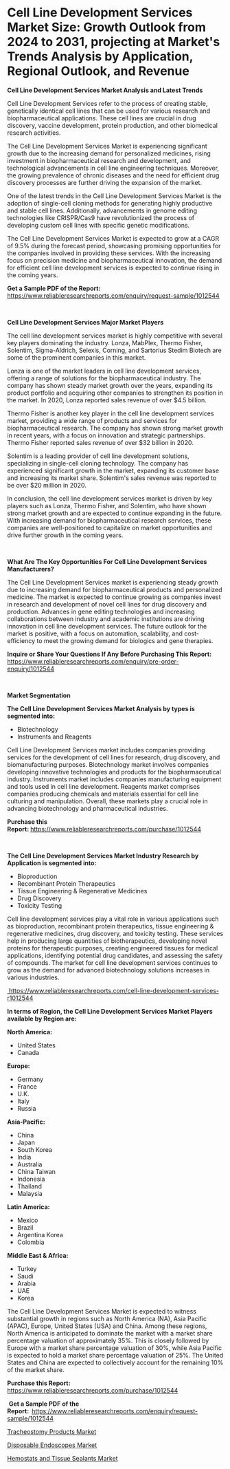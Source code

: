 <p><h1>Cell Line Development Services Market Size: Growth Outlook from 2024 to 2031, projecting at Market's Trends Analysis by Application, Regional Outlook, and Revenue</h1></p><p><strong>Cell Line Development Services Market Analysis and Latest Trends</strong></p>
<p><p>Cell Line Development Services refer to the process of creating stable, genetically identical cell lines that can be used for various research and biopharmaceutical applications. These cell lines are crucial in drug discovery, vaccine development, protein production, and other biomedical research activities.</p><p>The Cell Line Development Services Market is experiencing significant growth due to the increasing demand for personalized medicines, rising investment in biopharmaceutical research and development, and technological advancements in cell line engineering techniques. Moreover, the growing prevalence of chronic diseases and the need for efficient drug discovery processes are further driving the expansion of the market.</p><p>One of the latest trends in the Cell Line Development Services Market is the adoption of single-cell cloning methods for generating highly productive and stable cell lines. Additionally, advancements in genome editing technologies like CRISPR/Cas9 have revolutionized the process of developing custom cell lines with specific genetic modifications.</p><p>The Cell Line Development Services Market is expected to grow at a CAGR of 9.5% during the forecast period, showcasing promising opportunities for the companies involved in providing these services. With the increasing focus on precision medicine and biopharmaceutical innovation, the demand for efficient cell line development services is expected to continue rising in the coming years.</p></p>
<p><strong>Get a Sample PDF of the Report:&nbsp;</strong> <a href="https://www.reliableresearchreports.com/enquiry/request-sample/1012544">https://www.reliableresearchreports.com/enquiry/request-sample/1012544</a></p>
<p>&nbsp;</p>
<p><strong>Cell Line Development Services Major Market Players</strong></p>
<p><p>The cell line development services market is highly competitive with several key players dominating the industry. Lonza, MabPlex, Thermo Fisher, Solentim, Sigma-Aldrich, Selexis, Corning, and Sartorius Stedim Biotech are some of the prominent companies in this market.</p><p>Lonza is one of the market leaders in cell line development services, offering a range of solutions for the biopharmaceutical industry. The company has shown steady market growth over the years, expanding its product portfolio and acquiring other companies to strengthen its position in the market. In 2020, Lonza reported sales revenue of over $4.5 billion.</p><p>Thermo Fisher is another key player in the cell line development services market, providing a wide range of products and services for biopharmaceutical research. The company has shown strong market growth in recent years, with a focus on innovation and strategic partnerships. Thermo Fisher reported sales revenue of over $32 billion in 2020.</p><p>Solentim is a leading provider of cell line development solutions, specializing in single-cell cloning technology. The company has experienced significant growth in the market, expanding its customer base and increasing its market share. Solentim's sales revenue was reported to be over $20 million in 2020.</p><p>In conclusion, the cell line development services market is driven by key players such as Lonza, Thermo Fisher, and Solentim, who have shown strong market growth and are expected to continue expanding in the future. With increasing demand for biopharmaceutical research services, these companies are well-positioned to capitalize on market opportunities and drive further growth in the coming years.</p></p>
<p>&nbsp;</p>
<p><strong>What Are The Key Opportunities For Cell Line Development Services Manufacturers?</strong></p>
<p><p>The Cell Line Development Services market is experiencing steady growth due to increasing demand for biopharmaceutical products and personalized medicine. The market is expected to continue growing as companies invest in research and development of novel cell lines for drug discovery and production. Advances in gene editing technologies and increasing collaborations between industry and academic institutions are driving innovation in cell line development services. The future outlook for the market is positive, with a focus on automation, scalability, and cost-efficiency to meet the growing demand for biologics and gene therapies.</p></p>
<p><strong>Inquire or Share Your Questions If Any Before Purchasing This Report:</strong> <a href="https://www.reliableresearchreports.com/enquiry/pre-order-enquiry/1012544">https://www.reliableresearchreports.com/enquiry/pre-order-enquiry/1012544</a></p>
<p>&nbsp;</p>
<p><strong>Market Segmentation</strong></p>
<p><strong>The Cell Line Development Services Market Analysis by types is segmented into:</strong></p>
<p><ul><li>Biotechnology</li><li>Instruments and Reagents</li></ul></p>
<p><p>Cell Line Development Services market includes companies providing services for the development of cell lines for research, drug discovery, and biomanufacturing purposes. Biotechnology market involves companies developing innovative technologies and products for the biopharmaceutical industry. Instruments market includes companies manufacturing equipment and tools used in cell line development. Reagents market comprises companies producing chemicals and materials essential for cell line culturing and manipulation. Overall, these markets play a crucial role in advancing biotechnology and pharmaceutical industries.</p></p>
<p><strong>Purchase this Report:&nbsp;</strong><a href="https://www.reliableresearchreports.com/purchase/1012544">https://www.reliableresearchreports.com/purchase/1012544</a></p>
<p>&nbsp;</p>
<p><strong>The Cell Line Development Services Market Industry Research by Application is segmented into:</strong></p>
<p><ul><li>Bioproduction</li><li>Recombinant Protein Therapeutics</li><li>Tissue Engineering & Regenerative Medicines</li><li>Drug Discovery</li><li>Toxicity Testing</li></ul></p>
<p><p>Cell line development services play a vital role in various applications such as bioproduction, recombinant protein therapeutics, tissue engineering & regenerative medicines, drug discovery, and toxicity testing. These services help in producing large quantities of biotherapeutics, developing novel proteins for therapeutic purposes, creating engineered tissues for medical applications, identifying potential drug candidates, and assessing the safety of compounds. The market for cell line development services continues to grow as the demand for advanced biotechnology solutions increases in various industries.</p></p>
<p><a href="https://www.reliableresearchreports.com/cell-line-development-services-r1012544">&nbsp;https://www.reliableresearchreports.com/cell-line-development-services-r1012544</a></p>
<p><strong>In terms of Region, the Cell Line Development Services Market Players available by Region are:</strong></p>
<p>
    <p> <strong> North America: </strong>
        <ul>
            <li>United States</li>
            <li>Canada</li>
        </ul>
        </p> 
    <p> <strong> Europe: </strong>
        <ul>
            <li>Germany</li>
            <li>France</li>
            <li>U.K.</li>
            <li>Italy</li>
            <li>Russia</li>
        </ul>
        </p> 
    <p> <strong> Asia-Pacific: </strong>
        <ul>
            <li>China</li>
            <li>Japan</li>
            <li>South Korea</li>
            <li>India</li>
            <li>Australia</li>
            <li>China Taiwan</li>
            <li>Indonesia</li>
            <li>Thailand</li>
            <li>Malaysia</li>
        </ul>
        </p> 
    <p> <strong> Latin America: </strong>
        <ul>
            <li>Mexico</li>
            <li>Brazil</li>
            <li>Argentina Korea</li>
            <li>Colombia</li>
        </ul>
        </p> 
    <p> <strong> Middle East & Africa: </strong>
        <ul>
            <li>Turkey</li>
            <li>Saudi</li>
            <li>Arabia</li>
            <li>UAE</li>
            <li>Korea</li>
        </ul>
    </p>
    </p>
<p><p>The Cell Line Development Services Market is expected to witness substantial growth in regions such as North America (NA), Asia Pacific (APAC), Europe, United States (USA) and China. Among these regions, North America is anticipated to dominate the market with a market share percentage valuation of approximately 35%. This is closely followed by Europe with a market share percentage valuation of 30%, while Asia Pacific is expected to hold a market share percentage valuation of 25%. The United States and China are expected to collectively account for the remaining 10% of the market share.</p></p>
<p><strong>Purchase this Report: </strong><a href="https://www.reliableresearchreports.com/purchase/1012544">https://www.reliableresearchreports.com/purchase/1012544</a></p>
<p>&nbsp;<strong>Get a Sample PDF of the Report:&nbsp;&nbsp;</strong><a href="https://www.reliableresearchreports.com/enquiry/request-sample/1012544">https://www.reliableresearchreports.com/enquiry/request-sample/1012544</a></p>
<p><strong></strong></p>
<p><p><a href="https://github.com/zolotuy145/Market-Research-Report-List-1/blob/main/tracheostomy-products-market.md">Tracheostomy Products Market</a></p><p><a href="https://github.com/nafisalvee228/Market-Research-Report-List-1/blob/main/disposable-endoscopes-market.md">Disposable Endoscopes Market</a></p><p><a href="https://github.com/ashepherd82/Market-Research-Report-List-5/blob/main/hemostats-and-tissue-sealants-market.md">Hemostats and Tissue Sealants Market</a></p></p>